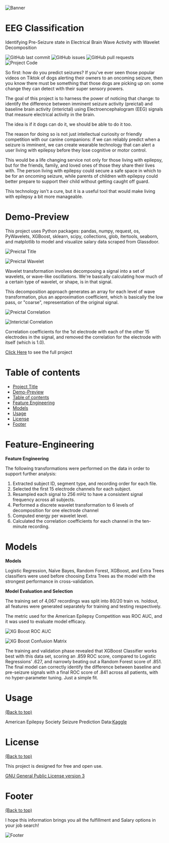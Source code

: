 <!-- Add banner here -->
![Banner](https://github.com/CeliaSagas/EEG-Classification/blob/5b477abe64c37ab00fd32f7f16a562ca11d0cca9/img/EEG%20Class.jpg)

# EEG Classification
Identifying Pre-Seizure state in Electrical Brain Wave Activity with Wavelet Decomposition

<!-- Add buttons here -->


![GitHub last commit](https://img.shields.io/github/last-commit/Celiasagas/eeg-classification)
![GitHub issues](https://img.shields.io/github/issues/CeliaSagas/EEG-Classification)
![GitHub pull requests](https://img.shields.io/github/issues-pr/celiasagas/eeg-classification)
![Project Code](https://img.shields.io/github/languages/top/celiasagas/eeg-classification)


<!-- Describe your project in brief -->

So first: how do you predict seizures? If you've ever seen those popular videos on Tiktok of dogs alerting their owners to an oncoming seizure, then you know there must be something that those dogs are picking up on: some change they can detect with their super sensory powers.

The goal of this project is to harness the power of noticing that change: to identify the difference between imminent seizure activity (preictal) and baseline brain activity (interictal) using Electroencephalogram (EEG) signals that measure electrical activity in the brain.

The idea is if it dogs can do it, we should be able to do it too.

The reason for doing so is not just intellectual curiosity or friendly competition with our canine companions: if we can reliably predict when a seizure is imminent, we can create wearable technology that can alert a user living with epilepsy before they lose cognitive or motor control.

This would be a life changing service not only for those living with epilepsy, but for the friends, family, and loved ones of those they share their lives with. The person living with epilepsy could secure a safe space in which to be for an oncoming seizure, while parents of children with epilepsy could better prepare to support their child without getting caught off guard.

This technology isn't a cure, but it is a useful tool that would make living with epilepsy a bit more manageable.


# Demo-Preview
<!-- Add a demo for your project -->

This project uses Python packages: pandas, numpy, request, os, PyWavelets, XGBoost, sklearn, scipy, collections, glob, itertools, seaborn, and matplotlib to model and visualize salary data scraped from Glassdoor.

![Preictal Title](https://github.com/CeliaSagas/EEG-Classification/blob/5b477abe64c37ab00fd32f7f16a562ca11d0cca9/img/preictal_title.png)

![Preictal Wavelet](https://github.com/CeliaSagas/EEG-Classification/blob/5b477abe64c37ab00fd32f7f16a562ca11d0cca9/img/preictal.png)

Wavelet transformation involves decomposing a signal into a set of wavelets, or wave-like oscillations. We're basically calculating how much of a certain type of wavelet, or shape, is in that signal.

This decomposition approach generates an array for each level of wave transformation, plus an approximation coefficient, which is basically the low pass, or "coarse", representation of the original signal.


![Preictal Correlation](https://github.com/CeliaSagas/EEG-Classification/blob/5b477abe64c37ab00fd32f7f16a562ca11d0cca9/img/preictalCorrelation.png)


![Interictal Correlation](https://github.com/CeliaSagas/EEG-Classification/blob/5b477abe64c37ab00fd32f7f16a562ca11d0cca9/img/interictalCorrelation.png)

Correlation coefficients for the 1st electrode with each of the other 15 electrodes in the signal, and removed the correlation for the electrode with itself (which is 1.0).


[Click Here](https://github.com/CeliaSagas/EEG-classification) to see the full project

# Table of contents


- [Project Title](#project-title)
- [Demo-Preview](#demo-preview)
- [Table of contents](#table-of-contents)
- [Feature Engineering](#feature-engineering)
- [Models](#models)
- [Usage](#usage)
- [License](#license)
- [Footer](#footer)

# Feature-Engineering

**Feature Engineering**

The following transformations were performed on the data in order to support further analysis:

  1.	Extracted subject ID, segment type, and recording order for each file.
  2.	Selected the first 15 electrode channels for each subject.
  3.	Resampled each signal to 256 mHz to have a consistent signal frequency across all subjects.
  4.	Performed a discrete wavelet transformation to 6 levels of decomposition for one electrode channel
  5.	Computed energy per wavelet level.
  6.	Calculated the correlation coefficients for each channel in the ten-minute recording.

# Models

  **Models**

  Logistic Regression, Naïve Bayes, Random Forest, XGBoost, and Extra Trees classifiers were used before choosing Extra Trees as the model with the strongest performance in cross-validation.


  **Model Evaluation and Selection**

  The training set of 4,067 recordings was split into 80/20 train vs. holdout, all features were generated separately for training and testing respectively.

  The metric used for the American Epilepsy Competition was ROC AUC, and it was used to evaluate model efficacy.


  ![XG Boost ROC AUC](https://github.com/CeliaSagas/EEG-Classification/blob/5b477abe64c37ab00fd32f7f16a562ca11d0cca9/img/XGBoost_final.png)


  ![XG Boost Confusion Matrix](https://github.com/CeliaSagas/EEG-Classification/blob/5b477abe64c37ab00fd32f7f16a562ca11d0cca9/img/'Confusion_matrix_XGBoost_final.png)

  The training and validation phase revealed that XGBoost Classifier works best with this data set, scoring an .859 ROC score, compared to Logistic Regressions’ .627, and narrowly beating out a Random Forest score of .851.
  The final model can correctly identify the difference between baseline and pre-seizure signals with a final ROC score of .841 across all patients, with no hyper-parameter tuning. Just a simple fit.



# Usage
[(Back to top)](#table-of-contents)

American Epilepsy Society Seizure Prediction Data:[Kaggle](https://www.kaggle.com/c/seizure-prediction/overview)


# License
[(Back to top)](#table-of-contents)

This project is designed for free and open use.

[GNU General Public License version 3](https://opensource.org/licenses/GPL-3.0)

# Footer
[(Back to top)](#table-of-contents)

I hope this information brings you all the fulfillment and Salary options in your job search!

<!-- Add the footer here -->

![Footer](https://github.com/CeliaSagas/EEG-Classification/blob/5b477abe64c37ab00fd32f7f16a562ca11d0cca9/img/footer.jpg)
